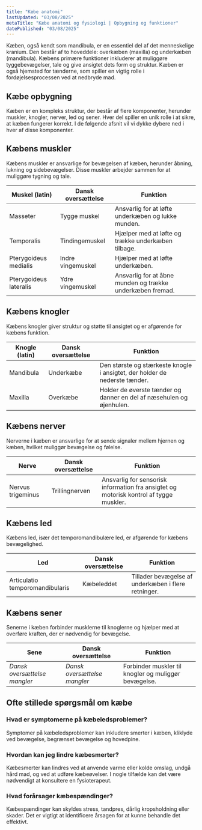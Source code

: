 ```yaml
---
title: "Kæbe anatomi"
lastUpdated: "03/08/2025"
metaTitle: "Kæbe anatomi og fysiologi | Opbygning og funktioner"
datePublished: "03/08/2025"
---
```


Kæben, også kendt som mandibula, er en essentiel del af det menneskelige kranium. Den består af to hoveddele: overkæben (maxilla) og underkæben (mandibula). Kæbens primære funktioner inkluderer at muliggøre tyggebevægelser, tale og give ansigtet dets form og struktur. Kæben er også hjemsted for tænderne, som spiller en vigtig rolle i fordøjelsesprocessen ved at nedbryde mad.

## Kæbe opbygning

Kæben er en kompleks struktur, der består af flere komponenter, herunder muskler, knogler, nerver, led og sener. Hver del spiller en unik rolle i at sikre, at kæben fungerer korrekt. I de følgende afsnit vil vi dykke dybere ned i hver af disse komponenter.

## Kæbens muskler

Kæbens muskler er ansvarlige for bevægelsen af kæben, herunder åbning, lukning og sidebevægelser. Disse muskler arbejder sammen for at muliggøre tygning og tale.

| Muskel (latin) | Dansk oversættelse | Funktion |
|----------------|---------------------|----------|
| Masseter       | Tygge muskel        | Ansvarlig for at løfte underkæben og lukke munden. |
| Temporalis     | Tindingemuskel      | Hjælper med at løfte og trække underkæben tilbage. |
| Pterygoideus medialis | Indre vingemuskel | Hjælper med at løfte underkæben. |
| Pterygoideus lateralis | Ydre vingemuskel | Ansvarlig for at åbne munden og trække underkæben fremad. |

## Kæbens knogler

Kæbens knogler giver struktur og støtte til ansigtet og er afgørende for kæbens funktion.

| Knogle (latin) | Dansk oversættelse | Funktion |
|----------------|---------------------|----------|
| Mandibula      | Underkæbe           | Den største og stærkeste knogle i ansigtet, der holder de nederste tænder. |
| Maxilla        | Overkæbe            | Holder de øverste tænder og danner en del af næsehulen og øjenhulen. |

## Kæbens nerver

Nerverne i kæben er ansvarlige for at sende signaler mellem hjernen og kæben, hvilket muliggør bevægelse og følelse.

| Nerve          | Dansk oversættelse | Funktion |
|----------------|---------------------|----------|
| Nervus trigeminus | Trillingnerven    | Ansvarlig for sensorisk information fra ansigtet og motorisk kontrol af tygge muskler. |

## Kæbens led

Kæbens led, især det temporomandibulære led, er afgørende for kæbens bevægelighed.

| Led            | Dansk oversættelse | Funktion |
|----------------|---------------------|----------|
| Articulatio temporomandibularis | Kæbeleddet | Tillader bevægelse af underkæben i flere retninger. |

## Kæbens sener

Senerne i kæben forbinder musklerne til knoglerne og hjælper med at overføre kraften, der er nødvendig for bevægelse.

| Sene           | Dansk oversættelse | Funktion |
|----------------|---------------------|----------|
| _Dansk oversættelse mangler_ | _Dansk oversættelse mangler_ | Forbinder muskler til knogler og muliggør bevægelse. |

## Ofte stillede spørgsmål om kæbe

### Hvad er symptomerne på kæbeledsproblemer?

Symptomer på kæbeledsproblemer kan inkludere smerter i kæben, kliklyde ved bevægelse, begrænset bevægelse og hovedpine.

### Hvordan kan jeg lindre kæbesmerter?

Kæbesmerter kan lindres ved at anvende varme eller kolde omslag, undgå hård mad, og ved at udføre kæbeøvelser. I nogle tilfælde kan det være nødvendigt at konsultere en fysioterapeut.

### Hvad forårsager kæbespændinger?

Kæbespændinger kan skyldes stress, tandpres, dårlig kropsholdning eller skader. Det er vigtigt at identificere årsagen for at kunne behandle det effektivt.
